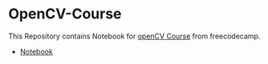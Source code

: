 # OpenCV-Course

This Repository contains Notebook for [openCV Course](https://www.youtube.com/watch?v=oXlwWbU8l2o&t=253s&ab_channel=freeCodeCamp.org) from freecodecamp.

* [Notebook](https://github.com/MohamedBadwy360/OpenCV-Course/blob/main/OpenCV%20Tutorial.ipynb)

